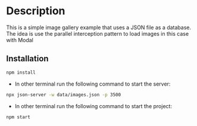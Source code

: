 # Description

This is a simple image gallery example that uses a JSON file as a database. The idea is use the parallel interception pattern to load images in this case with Modal

## Installation

```bash
npm install
```

- In other terminal run the following command to start the server:

```bash
npx json-server -w data/images.json -p 3500
```

- In other terminal run the following command to start the project:

```bash
npm start
```
